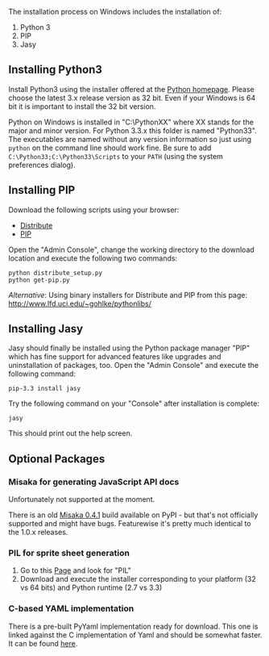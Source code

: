 The installation process on Windows includes the installation of:

1. Python 3
2. PIP
3. Jasy

Installing Python3
------------------

Install Python3 using the installer offered at the [Python homepage](http://www.python.org/getit/releases/). Please choose the latest 3.x release version as 32 bit. Even if your Windows is 64 bit it is important to install the 32 bit version.

Python on Windows is installed in "C:\PythonXX" where XX stands for the major and minor version. For Python 3.3.x this folder is named "Python33". The executables are named without any version information so just using `python` on the command line should work fine. Be sure to add `C:\Python33;C:\Python33\Scripts` to your `PATH` (using the system preferences dialog).


Installing PIP
--------------

Download the following scripts using your browser:

* [Distribute](http://python-distribute.org/distribute_setup.py)
* [PIP](https://raw.github.com/pypa/pip/master/contrib/get-pip.py)

Open the "Admin Console", change the working directory to the download location and execute the following two commands:

    python distribute_setup.py
    python get-pip.py

_Alternative_: Using binary installers for Distribute and PIP from this page: http://www.lfd.uci.edu/~gohlke/pythonlibs/


Installing Jasy
---------------

Jasy should finally be installed using the Python package manager "PIP" which has fine support for advanced features like upgrades and uninstallation of packages, too. Open the "Admin Console" and execute the following command:

    pip-3.3 install jasy

Try the following command on your "Console" after installation is complete:

    jasy

This should print out the help screen.


Optional Packages
-----------------

### Misaka for generating JavaScript API docs

Unfortunately not supported at the moment. 

There is an old [Misaka 0.4.1](http://pypi.python.org/pypi/misaka/0.4.1) build available on PyPI - but that's not officially supported and might have bugs. Featurewise it's pretty much identical to the 1.0.x releases.

### PIL for sprite sheet generation

1. Go to this [Page](http://www.lfd.uci.edu/~gohlke/pythonlibs/) and look for "PIL"
2. Download and execute the installer corresponding to your platform (32 vs 64 bits) and Python runtime (2.7 vs 3.3)

### C-based YAML implementation

There is a pre-built PyYaml implementation ready for download. This one is linked against the C implementation of Yaml and should be somewhat faster. It can be found [here](http://www.lfd.uci.edu/~gohlke/pythonlibs/).